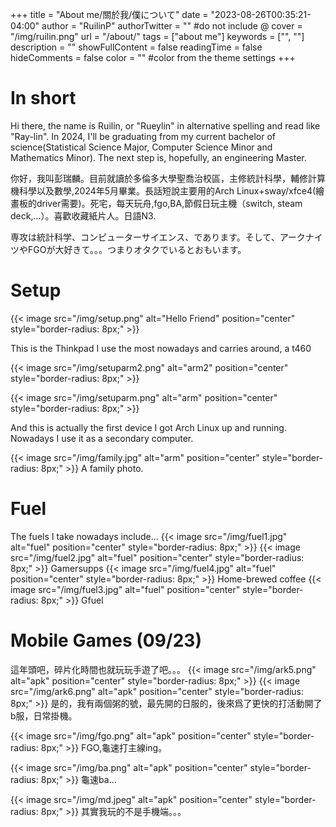+++
title = "About me/關於我/僕について"
date = "2023-08-26T00:35:21-04:00"
author = "RuilinP"
authorTwitter = "" #do not include @
cover = "/img/ruilin.png"
url = "/about/"
tags = ["about me"]
keywords = ["", ""]
description = ""
showFullContent = false
readingTime = false
hideComments = false
color = "" #color from the theme settings
+++
# In short
Hi there, the name is Ruilin, or "Rueylin" in alternative spelling and read like "Ray-lin". In 2024, I'll be graduating from my current bachelor of science(Statistical Science Major, Computer Science Minor and Mathematics Minor). The next step is, hopefully, an engineering Master.

你好，我叫彭瑞麟。目前就讀於多倫多大學聖喬治校區，主修統計科學，輔修計算機科學以及數學,2024年5月畢業。長話短說主要用的Arch Linux+sway/xfce4(繪畫板的driver需要)。死宅，每天玩舟,fgo,BA,節假日玩主機（switch, steam deck,...）。喜歡收藏紙片人。日語N3.

専攻は統計科学、コンピューターサイエンス、であります。そして、アークナイツやFGOが大好きて。。。つまりオタクでいるとおもいます。

# Setup
{{< image src="/img/setup.png" alt="Hello Friend" position="center" style="border-radius: 8px;" >}}

This is the Thinkpad I use the most nowadays and carries around, a t460

{{< image src="/img/setuparm2.png" alt="arm2" position="center" style="border-radius: 8px;" >}}


{{< image src="/img/setuparm.png" alt="arm" position="center" style="border-radius: 8px;" >}}

And this is actually the first device I got Arch Linux up and running. Nowadays I use it as a secondary computer.

{{< image src="/img/family.jpg" alt="arm" position="center" style="border-radius: 8px;" >}}
A family photo.

# Fuel
The fuels I take nowadays include...
{{< image src="/img/fuel1.jpg" alt="fuel" position="center" style="border-radius: 8px;" >}}
{{< image src="/img/fuel2.jpg" alt="fuel" position="center" style="border-radius: 8px;" >}}
Gamersupps
{{< image src="/img/fuel4.jpg" alt="fuel" position="center" style="border-radius: 8px;" >}}
Home-brewed coffee
{{< image src="/img/fuel3.jpg" alt="fuel" position="center" style="border-radius: 8px;" >}}
Gfuel

# Mobile Games (09/23)
這年頭吧，碎片化時間也就玩玩手遊了吧。。。
{{< image src="/img/ark5.png" alt="apk" position="center" style="border-radius: 8px;" >}}
{{< image src="/img/ark6.png" alt="apk" position="center" style="border-radius: 8px;" >}}
是的，我有兩個粥的號，最先開的日服的，後來爲了更快的打活動開了b服，日常掛機。

{{< image src="/img/fgo.png" alt="apk" position="center" style="border-radius: 8px;" >}}
FGO,龜速打主線ing。

{{< image src="/img/ba.png" alt="apk" position="center" style="border-radius: 8px;" >}}
龜速ba...

{{< image src="/img/md.jpeg" alt="apk" position="center" style="border-radius: 8px;" >}}
其實我玩的不是手機端。。。